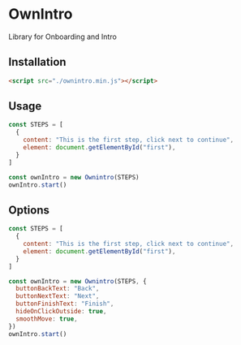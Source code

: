 # OwnIntro
Library for Onboarding and Intro

## Installation
```html 
<script src="./ownintro.min.js"></script>
```

## Usage
```javascript
const STEPS = [
  {
    content: "This is the first step, click next to continue",
    element: document.getElementById("first"),
  }
]

const ownIntro = new Ownintro(STEPS)
ownIntro.start()
```

## Options
```javascript
const STEPS = [
  {
    content: "This is the first step, click next to continue",
    element: document.getElementById("first"),
  }
]

const ownIntro = new Ownintro(STEPS, {
  buttonBackText: "Back",
  buttonNextText: "Next",
  buttonFinishText: "Finish",
  hideOnClickOutside: true,
  smoothMove: true,
})
ownIntro.start()
```